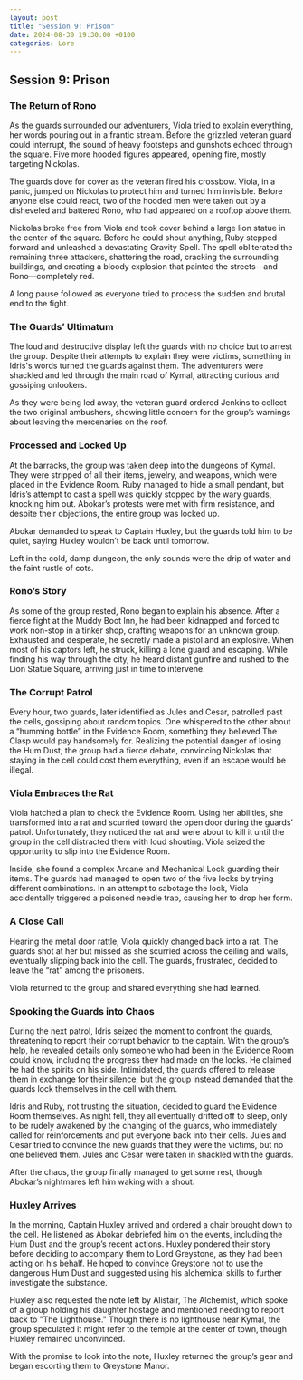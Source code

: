 ```yaml
---
layout: post  
title: "Session 9: Prison"  
date: 2024-08-30 19:30:00 +0100  
categories: Lore
---
```


## Session 9: Prison

### The Return of Rono

As the guards surrounded our adventurers, Viola tried to explain everything, her words pouring out in a frantic stream. Before the grizzled veteran guard could interrupt, the sound of heavy footsteps and gunshots echoed through the square. Five more hooded figures appeared, opening fire, mostly targeting Nickolas.

The guards dove for cover as the veteran fired his crossbow. Viola, in a panic, jumped on Nickolas to protect him and turned him invisible. Before anyone else could react, two of the hooded men were taken out by a disheveled and battered Rono, who had appeared on a rooftop above them.

Nickolas broke free from Viola and took cover behind a large lion statue in the center of the square. Before he could shout anything, Ruby stepped forward and unleashed a devastating Gravity Spell. The spell obliterated the remaining three attackers, shattering the road, cracking the surrounding buildings, and creating a bloody explosion that painted the streets—and Rono—completely red.

A long pause followed as everyone tried to process the sudden and brutal end to the fight.

### The Guards’ Ultimatum

The loud and destructive display left the guards with no choice but to arrest the group. Despite their attempts to explain they were victims, something in Idris's words turned the guards against them. The adventurers were shackled and led through the main road of Kymal, attracting curious and gossiping onlookers.

As they were being led away, the veteran guard ordered Jenkins to collect the two original ambushers, showing little concern for the group’s warnings about leaving the mercenaries on the roof.

### Processed and Locked Up

At the barracks, the group was taken deep into the dungeons of Kymal. They were stripped of all their items, jewelry, and weapons, which were placed in the Evidence Room. Ruby managed to hide a small pendant, but Idris’s attempt to cast a spell was quickly stopped by the wary guards, knocking him out. Abokar’s protests were met with firm resistance, and despite their objections, the entire group was locked up.

Abokar demanded to speak to Captain Huxley, but the guards told him to be quiet, saying Huxley wouldn’t be back until tomorrow.

Left in the cold, damp dungeon, the only sounds were the drip of water and the faint rustle of cots.

### Rono’s Story

As some of the group rested, Rono began to explain his absence. After a fierce fight at the Muddy Boot Inn, he had been kidnapped and forced to work non-stop in a tinker shop, crafting weapons for an unknown group. Exhausted and desperate, he secretly made a pistol and an explosive. When most of his captors left, he struck, killing a lone guard and escaping. While finding his way through the city, he heard distant gunfire and rushed to the Lion Statue Square, arriving just in time to intervene.

### The Corrupt Patrol

Every hour, two guards, later identified as Jules and Cesar, patrolled past the cells, gossiping about random topics. One whispered to the other about a “humming bottle” in the Evidence Room, something they believed The Clasp would pay handsomely for. Realizing the potential danger of losing the Hum Dust, the group had a fierce debate, convincing Nickolas that staying in the cell could cost them everything, even if an escape would be illegal.

### Viola Embraces the Rat

Viola hatched a plan to check the Evidence Room. Using her abilities, she transformed into a rat and scurried toward the open door during the guards’ patrol. Unfortunately, they noticed the rat and were about to kill it until the group in the cell distracted them with loud shouting. Viola seized the opportunity to slip into the Evidence Room.

Inside, she found a complex Arcane and Mechanical Lock guarding their items. The guards had managed to open two of the five locks by trying different combinations. In an attempt to sabotage the lock, Viola accidentally triggered a poisoned needle trap, causing her to drop her form.

### A Close Call

Hearing the metal door rattle, Viola quickly changed back into a rat. The guards shot at her but missed as she scurried across the ceiling and walls, eventually slipping back into the cell. The guards, frustrated, decided to leave the “rat” among the prisoners.

Viola returned to the group and shared everything she had learned.

### Spooking the Guards into Chaos

During the next patrol, Idris seized the moment to confront the guards, threatening to report their corrupt behavior to the captain. With the group’s help, he revealed details only someone who had been in the Evidence Room could know, including the progress they had made on the locks. He claimed he had the spirits on his side. Intimidated, the guards offered to release them in exchange for their silence, but the group instead demanded that the guards lock themselves in the cell with them.

Idris and Ruby, not trusting the situation, decided to guard the Evidence Room themselves. As night fell, they all eventually drifted off to sleep, only to be rudely awakened by the changing of the guards, who immediately called for reinforcements and put everyone back into their cells. Jules and Cesar tried to convince the new guards that they were the victims, but no one believed them. Jules and Cesar were taken in shackled with the guards.

After the chaos, the group finally managed to get some rest, though Abokar’s nightmares left him waking with a shout.

### Huxley Arrives

In the morning, Captain Huxley arrived and ordered a chair brought down to the cell. He listened as Abokar debriefed him on the events, including the Hum Dust and the group’s recent actions. Huxley pondered their story before deciding to accompany them to Lord Greystone, as they had been acting on his behalf. He hoped to convince Greystone not to use the dangerous Hum Dust and suggested using his alchemical skills to further investigate the substance.

Huxley also requested the note left by Alistair, The Alchemist, which spoke of a group holding his daughter hostage and mentioned needing to report back to "The Lighthouse." Though there is no lighthouse near Kymal, the group speculated it might refer to the temple at the center of town, though Huxley remained unconvinced.

With the promise to look into the note, Huxley returned the group’s gear and began escorting them to Greystone Manor.
